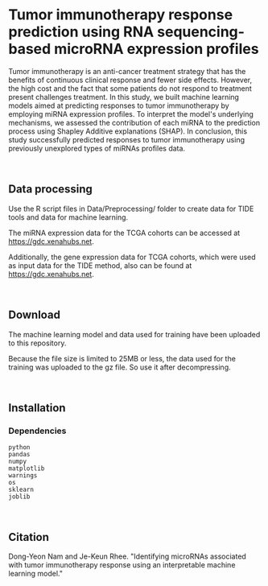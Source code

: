 # Tumor immunotherapy response prediction using RNA sequencing-based microRNA expression profiles
Tumor immunotherapy is an anti-cancer treatment strategy that has the benefits of continuous clinical response and fewer side effects. 
However, the high cost and the fact that some patients do not respond to treatment present challenges treatment. 
In this study, we built machine learning models aimed at predicting responses to tumor immunotherapy by employing miRNA expression profiles.
To interpret the model's underlying mechanisms, we assessed the contribution of each miRNA to the prediction process using Shapley Additive explanations (SHAP).
In conclusion, this study successfully predicted responses to tumor immunotherapy using previously unexplored types of miRNAs profiles data. 


<br/>

## Data processing
Use the R script files in Data/Preprocessing/ folder to create data for TIDE tools and data for machine learning.

The miRNA expression data for the TCGA cohorts can be accessed at https://gdc.xenahubs.net. 

Additionally, the gene expression data for TCGA cohorts, which were used as input data for the TIDE method, also can be found at https://gdc.xenahubs.net. 


<br/>

## Download
The machine learning model and data used for training have been uploaded to this repository.

Because the file size is limited to 25MB or less, the data used for the training was uploaded to the gz file. So use it after decompressing.


<br/>

## Installation
### Dependencies

```
python
pandas
numpy
matplotlib
warnings
os
sklearn
joblib
```


<br/>

## Citation

Dong-Yeon Nam and Je-Keun Rhee. "Identifying microRNAs associated with tumor immunotherapy response using an interpretable machine learning model."


<br/>
